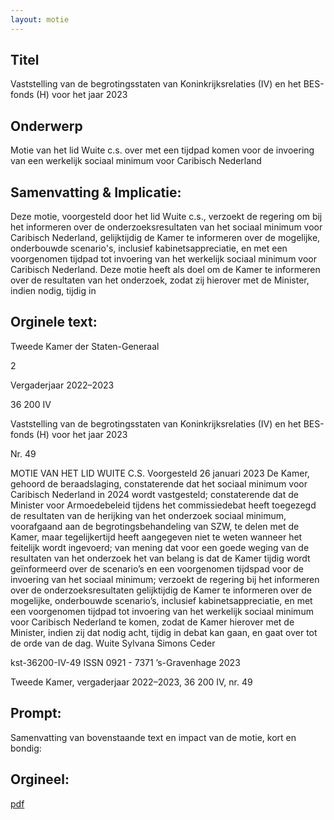 ```yaml
---
layout: motie
---
```

## Titel
Vaststelling van de begrotingsstaten van Koninkrijksrelaties (IV) en het BES-fonds (H) voor het jaar 2023
## Onderwerp
Motie van het lid Wuite c.s. over met een tijdpad komen voor de invoering van een werkelijk sociaal minimum voor Caribisch Nederland
## Samenvatting & Implicatie:

Deze motie, voorgesteld door het lid Wuite c.s., verzoekt de regering om bij het informeren over de onderzoeksresultaten van het sociaal minimum voor Caribisch Nederland, gelijktijdig de Kamer te informeren over de mogelijke, onderbouwde scenario's, inclusief kabinetsappreciatie, en met een voorgenomen tijdpad tot invoering van het werkelijk sociaal minimum voor Caribisch Nederland. Deze motie heeft als doel om de Kamer te informeren over de resultaten van het onderzoek, zodat zij hierover met de Minister, indien nodig, tijdig in
## Orginele text:


Tweede Kamer der Staten-Generaal

2

Vergaderjaar 2022–2023

36 200 IV

Vaststelling van de begrotingsstaten van
Koninkrijksrelaties (IV) en het BES-fonds (H)
voor het jaar 2023

Nr. 49

MOTIE VAN HET LID WUITE C.S.
Voorgesteld 26 januari 2023
De Kamer,
gehoord de beraadslaging,
constaterende dat het sociaal minimum voor Caribisch Nederland in 2024
wordt vastgesteld;
constaterende dat de Minister voor Armoedebeleid tijdens het commissiedebat heeft toegezegd de resultaten van de herijking van het onderzoek
sociaal minimum, voorafgaand aan de begrotingsbehandeling van SZW,
te delen met de Kamer, maar tegelijkertijd heeft aangegeven niet te weten
wanneer het feitelijk wordt ingevoerd;
van mening dat voor een goede weging van de resultaten van het
onderzoek het van belang is dat de Kamer tijdig wordt geïnformeerd over
de scenario’s en een voorgenomen tijdspad voor de invoering van het
sociaal minimum;
verzoekt de regering bij het informeren over de onderzoeksresultaten
gelijktijdig de Kamer te informeren over de mogelijke, onderbouwde
scenario’s, inclusief kabinetsappreciatie, en met een voorgenomen tijdpad
tot invoering van het werkelijk sociaal minimum voor Caribisch Nederland
te komen, zodat de Kamer hierover met de Minister, indien zij dat nodig
acht, tijdig in debat kan gaan,
en gaat over tot de orde van de dag.
Wuite
Sylvana Simons
Ceder

kst-36200-IV-49
ISSN 0921 - 7371
’s-Gravenhage 2023

Tweede Kamer, vergaderjaar 2022–2023, 36 200 IV, nr. 49


## Prompt:
Samenvatting van bovenstaande text en impact van de motie, kort en bondig:

## Orgineel:
[pdf](https://gegevensmagazijn.tweedekamer.nl/OData/v4/2.0/Document(3026ec9c-b0fe-403e-a901-364e0a45bbaa)/resource)
